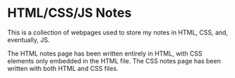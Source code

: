 # HTML/CSS/JS Notes
This is a collection of webpages used to store my notes in HTML, CSS, and, eventually, JS.

The HTML notes page has been written entirely in HTML, with CSS elements only embedded in the HTML file. 
The CSS notes page has been written with both HTML and CSS files.
